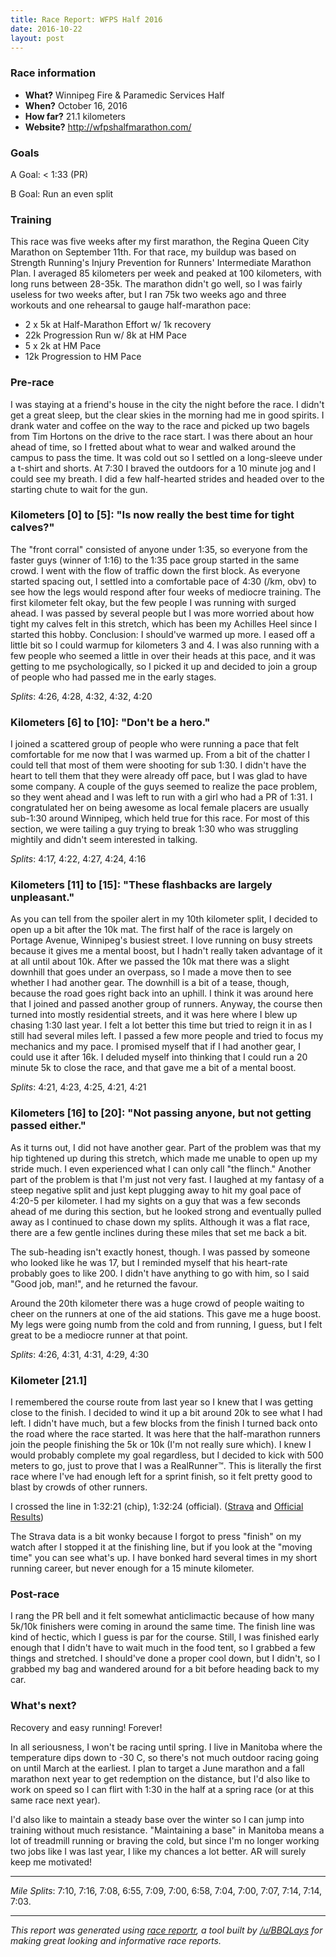 ```yaml
---
title: Race Report: WFPS Half 2016
date: 2016-10-22
layout: post
---
```


### Race information
* **What?** Winnipeg Fire & Paramedic Services Half
* **When?** October 16, 2016
* **How far?** 21.1 kilometers
* **Website?** http://wfpshalfmarathon.com/

### Goals
A Goal: < 1:33 (PR)

B Goal: Run an even split 

### Training
This race was five weeks after my first marathon, the Regina Queen City Marathon on September 11th. For that race, my buildup was based on Strength Running's Injury Prevention for Runners' Intermediate Marathon Plan. I averaged 85 kilometers per week and peaked at 100 kilometers, with long runs between 28-35k. The marathon didn't go well, so I was fairly useless for two weeks after, but I ran 75k two weeks ago and three workouts and one rehearsal to gauge half-marathon pace:

* 2 x 5k at Half-Marathon Effort w/ 1k recovery
* 22k Progression Run w/ 8k at HM Pace
* 5 x 2k at HM Pace
* 12k Progression to HM Pace

### Pre-race
I was staying at a friend's house in the city the night before the race. I didn't get a great sleep, but the clear skies in the morning had me in good spirits. I drank water and coffee on the way to the race and picked up two bagels from Tim Hortons on the drive to the race start. I was there about an hour ahead of time, so I fretted about what to wear and walked around the campus to pass the time. It was cold out so I settled on a long-sleeve under a t-shirt and shorts. At 7:30 I braved the outdoors for a 10 minute jog and I could see my breath. I did a few half-hearted strides and headed over to the starting chute to wait for the gun.

### Kilometers [0] to [5]: "Is now really the best time for tight calves?"
The "front corral" consisted of anyone under 1:35, so everyone from the faster guys (winner of 1:16) to the 1:35 pace group started in the same crowd. I went with the flow of traffic down the first block. As everyone started spacing out, I settled into a comfortable pace of 4:30 (/km, obv) to see how the legs would respond after four weeks of mediocre training. The first kilometer felt okay, but the few people I was running with surged ahead. I was passed by several people but I was more worried about how tight my calves felt in this stretch, which has been my Achilles Heel since I started this hobby. Conclusion: I should've warmed up more. I eased off a little bit so I could warmup for kilometers 3 and 4. I was also running with a few people who seemed a little in over their heads at this pace, and it was getting to me psychologically, so I picked it up and decided to join a group of people who had passed me in the early stages. 

_Splits_: 4:26, 4:28, 4:32, 4:32, 4:20

### Kilometers [6] to [10]: "Don't be a hero."
I joined a scattered group of people who were running a pace that felt comfortable for me now that I was warmed up. From a bit of the chatter I could tell that most of them were shooting for sub 1:30. I didn't have the heart to tell them that they were already off pace, but I was glad to have some company. A couple of the guys seemed to realize the pace problem, so they went ahead and I was left to run with a girl who had a PR of 1:31. I congratulated her on being awesome as local female placers are usually sub-1:30 around Winnipeg, which held true for this race. For most of this section, we were tailing a guy trying to break 1:30 who was struggling mightily and didn't seem interested in talking.

_Splits_:  4:17, 4:22, 4:27, 4:24, 4:16

### Kilometers [11] to [15]: "These flashbacks are largely unpleasant."
As you can tell from the spoiler alert in my 10th kilometer split, I decided to open up a bit after the 10k mat. The first half of the race is largely on Portage Avenue, Winnipeg's busiest street. I love running on busy streets because it gives me a mental boost, but I hadn't really taken advantage of it at all until about 10k. After we passed the 10k mat there was a slight downhill that goes under an overpass, so I made a move then to see whether I had another gear. The downhill is a bit of a tease, though, because the road goes right back into an uphill. I think it was around here that I joined and passed another group of runners. Anyway, the course then turned into mostly residential streets, and it was here where I blew up chasing 1:30 last year. I felt a lot better this time but tried to reign it in as I still had several miles left. I passed a few more people and tried to focus my mechanics and my pace. I promised myself that if I had another gear, I could use it after 16k. I deluded myself into thinking that I could run a 20 minute 5k to close the race, and that gave me a bit of a mental boost.

_Splits_: 4:21, 4:23, 4:25, 4:21, 4:21

### Kilometers [16] to [20]: "Not passing anyone, but not getting passed either."
As it turns out, I did not have another gear. Part of the problem was that my hip tightened up during this stretch, which made me unable to open up my stride much. I even experienced what I can only call "the flinch." Another part of the problem is that I'm just not very fast. I laughed at my fantasy of a steep negative split and just kept plugging away to hit my goal pace of 4:20-5 per kilometer. I had my sights on a guy that was a few seconds ahead of me during this section, but he looked strong and eventually pulled away as I continued to chase down my splits. Although it was a flat race, there are a few gentle inclines during these miles that set me back a bit.  

The sub-heading isn't exactly honest, though. I was passed by someone who looked like he was 17, but I reminded myself that his heart-rate probably goes to like 200. I didn't have anything to go with him, so I said "Good job, man!", and he returned the favour.

Around the 20th kilometer there was a huge crowd of people waiting to cheer on the runners at one of the aid stations. This gave me a huge boost. My legs were going numb from the cold and from running, I guess, but I felt great to be a mediocre runner at that point.

_Splits_: 4:26, 4:31, 4:31, 4:29, 4:30

### Kilometer [21.1]

I remembered the course route from last year so I knew that I was getting close to the finish. I decided to wind it up a bit around 20k to see what I had left. I didn't have much, but a few blocks from the finish I turned back onto the road where the race started. It was here that the half-marathon runners join the people finishing the 5k or 10k (I'm not really sure which). I knew I would probably complete my goal regardless, but I decided to kick with 500 meters to go, just to prove that I was a RealRunner™. This is literally the first race where I've had enough left for a sprint finish, so it felt pretty good to blast by crowds of other runners.

I crossed the line in 1:32:21 (chip), 1:32:24 (official). ([Strava](https://www.strava.com/activities/746677522) and [Official Results](https://www.sportstats.ca/display-results.xhtml?raceid=40576&status=results&bib=527))

The Strava data is a bit wonky because I forgot to press "finish" on my watch after I stopped it at the finishing line, but if you look at the "moving time" you can see what's up. I have bonked hard several times in my short running career, but never enough for a 15 minute kilometer.

### Post-race
I rang the PR bell and it felt somewhat anticlimactic because of how many 5k/10k finishers were coming in around the same time. The finish line was kind of hectic, which I guess is par for the course. Still, I was finished early enough that I didn't have to wait much in the food tent, so I grabbed a few things and stretched. I should've done a proper cool down, but I didn't, so I grabbed my bag and wandered around for a bit before heading back to my car.  

### What's next?
Recovery and easy running! Forever!

In all seriousness, I won't be racing until spring. I live in Manitoba where the temperature dips down to -30 C, so there's not much outdoor racing going on until March at the earliest. I plan to target a June marathon and a fall marathon next year to get redemption on the distance, but I'd also like to work on speed so I can flirt with 1:30 in the half at a spring race (or at this same race next year).

I'd also like to maintain a steady base over the winter so I can jump into training without much resistance. "Maintaining a base" in Manitoba means a lot of treadmill running or braving the cold, but since I'm no longer working two jobs like I was last year, I like my chances a lot better. AR will surely keep me motivated!

*****

_Mile Splits_: 7:10, 7:16, 7:08, 6:55, 7:09, 7:00, 6:58, 7:04, 7:00, 7:07, 7:14, 7:14, 7:03.

*****

*This report was generated using [race reportr](http://racereportr.azurewebsites.net), a tool built by [/u/BBQLays](https://www.reddit.com/u/bbqlays) for making great looking and informative race reports.*

